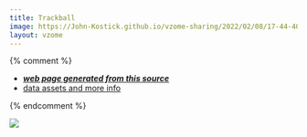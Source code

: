 ```yaml
---
title: Trackball
image: https://John-Kostick.github.io/vzome-sharing/2022/02/08/17-44-40-Trackball/Trackball.png
layout: vzome
---
```


{% comment %}
 - [***web page generated from this source***][post]
 - [data assets and more info][github]

[post]: <https://John-Kostick.github.io/vzome-sharing/2022/02/08/Trackball-17-44-40.html>
[github]: <https://github.com/John-Kostick/vzome-sharing/tree/main/2022/02/08/17-44-40-Trackball/>
{% endcomment %}

<vzome-viewer style="width: 100%; height: 65vh;"
       src="https://John-Kostick.github.io/vzome-sharing/2022/02/08/17-44-40-Trackball/Trackball.vZome" >
  <img src="https://John-Kostick.github.io/vzome-sharing/2022/02/08/17-44-40-Trackball/Trackball.png" />
</vzome-viewer>